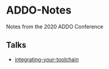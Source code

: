 # ADDO-Notes
Notes from the 2020 ADDO Conference

## Talks
- [integrating-your-toolchain](integrating-your-toolchain.md)
